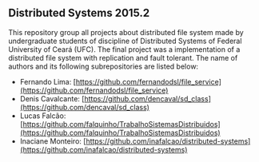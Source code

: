 ## Distributed Systems 2015.2

This repository group all projects about distributed file system made by undergraduate students of discipline of Distributed Systems of Federal University of Ceará (UFC). The final project was a implementation of a distributed file system with replication and fault tolerant. The name of authors and its following subrepositories are listed below:

- Fernando Lima: [https://github.com/fernandodsl/file_service](https://github.com/fernandodsl/file_service)
- Denis Cavalcante: [https://github.com/dencaval/sd_class](https://github.com/dencaval/sd_class)
- Lucas Falcão: [https://github.com/falquinho/TrabalhoSistemasDistribuidos](https://github.com/falquinho/TrabalhoSistemasDistribuidos)
- Inaciane Monteiro: [https://github.com/inafalcao/distributed-systems](https://github.com/inafalcao/distributed-systems)
